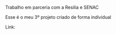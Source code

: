 Trabalho em parceria com a Resilia e SENAC

Esse é o meu 3º projeto criado de forma individual

Link:
